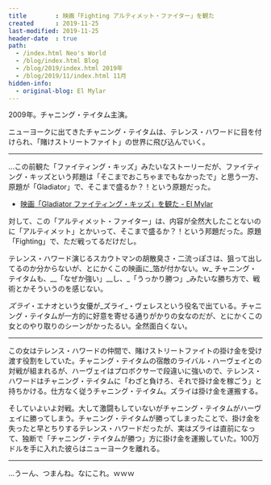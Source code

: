 ```yaml
---
title        : 映画「Fighting アルティメット・ファイター」を観た
created      : 2019-11-25
last-modified: 2019-11-25
header-date  : true
path:
  - /index.html Neo's World
  - /blog/index.html Blog
  - /blog/2019/index.html 2019年
  - /blog/2019/11/index.html 11月
hidden-info:
  - original-blog: El Mylar
---
```


2009年。チャニング・テイタム主演。

ニューヨークに出てきたチャニング・テイタムは、テレンス・ハワードに目を付けられ、「賭けストリートファイト」の世界に飛び込んでいく。

---

…この前観た「ファイティング・キッズ」みたいなストーリーだが、ファイティング・キッズという邦題は「そこまでおこちゃまでもなかったで」と思う一方、原題が「Gladiator」で、そこまで盛るか？！という原題だった。

- [映画「Gladiator ファイティング・キッズ」を観た - El Mylar](http://neos21.hateblo.jp/entry/2019/11/24/001621)

対して、この「アルティメット・ファイター」は、内容が全然大したことないのに「アルティメット」とかいって、そこまで盛るか？！という邦題だった。原題「Fighting」で、ただ戦ってるだけだし。

テレンス・ハワード演じるスカウトマンの胡散臭さ・二流っぽさは、狙って出してるのか分からないが、とにかくこの映画に_箔が付かない。ｗ_ チャニング・テイタムも、__「なぜか強い」__し、_「うっかり勝つ」_みたいな勝ち方で、戦術とかそういうのを感じない。

_ズライ_・エナオという女優が_ズライ_・ヴェレスという役名で出ている。チャニング・テイタムが一方的に好意を寄せる通りがかりの女なのだが、とにかくこの女とのやり取りのシーンがかったるい。全然面白くない。

---

この女はテレンス・ハワードの仲間で、賭けストリートファイトの掛け金を受け渡す役割をしていた。チャニング・テイタムの宿敵のライバル・ハーヴェイとの対戦が組まれるが、ハーヴェイはプロボクサーで段違いに強いので、テレンス・ハワードはチャニング・テイタムに「わざと負けろ、それで掛け金を稼ごう」と持ちかける。仕方なく従うチャニング・テイタム。ズライは掛け金を運搬する。

そしていよいよ対戦。大して激闘もしていないがチャニング・テイタムがハーヴェイに勝ってしまう。チャニング・テイタムが勝ってしまったことで、掛け金を失ったと早とちりするテレンス・ハワードだったが、実はズライは直前になって、独断で「チャニング・テイタムが勝つ」方に掛け金を運搬していた。100万ドルを手に入れた彼らはニューヨークを離れる。

---

…うーん、つまんね。なにこれ。ｗｗｗ
